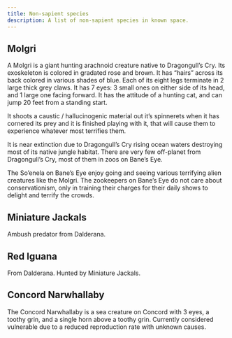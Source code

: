 ```yaml
---
title: Non-sapient species
description: A list of non-sapient species in known space.
---
```


## Molgri

A Molgri is a giant hunting arachnoid creature native to Dragongull’s Cry. Its exoskeleton is colored in gradated rose and brown. It has “hairs” across its back colored in various shades of blue. Each of its eight legs terminate in 2 large thick grey claws. It has 7 eyes: 3 small ones on either side of its head, and 1 large one facing forward. It has the attitude of a hunting cat, and can jump 20 feet from a standing start.

It shoots a caustic / hallucinogenic material out it’s spinnerets when it has cornered its prey and it is finished playing with it, that will cause them to experience whatever most terrifies them.

It is near extinction due to Dragongull’s Cry rising ocean waters destroying most of its native jungle habitat. There are very few off-planet from Dragongull’s Cry, most of them in zoos on Bane’s Eye.

The So’enela on Bane’s Eye enjoy going and seeing various terrifying alien creatures like the Molgri. The zookeepers on Bane’s Eye do not care about conservationism, only in training their charges for their daily shows to delight and terrify the crowds.

## Miniature Jackals

Ambush predator from Dalderana.

## Red Iguana

From Dalderana. Hunted by Miniature Jackals.

## Concord Narwhallaby

The Concord Narwhallaby is a sea creature on Concord with 3 eyes, a toothy grin, and a single horn above a toothy grin. Currently considered vulnerable due to a reduced reproduction rate with unknown causes.
